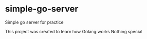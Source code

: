 # simple-go-server
Simple go server for practice

This project was created to learn how Golang works
Nothing special
